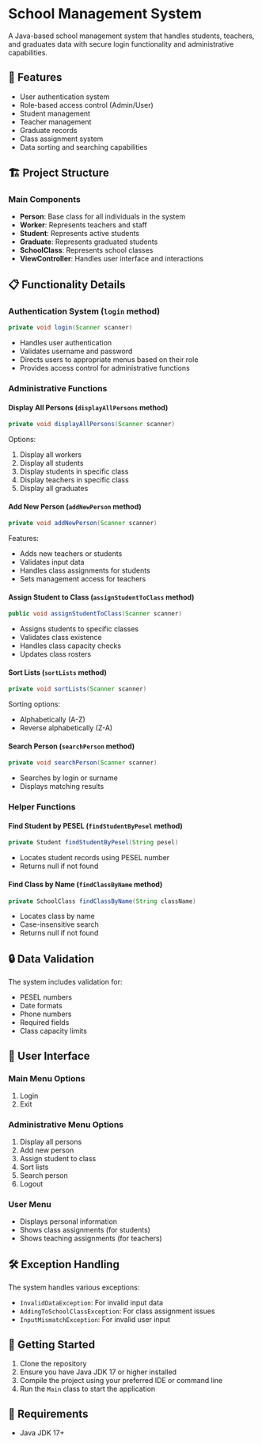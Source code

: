 # School Management System

A Java-based school management system that handles students, teachers, and graduates data with secure login functionality and administrative capabilities.

## 🎯 Features

- User authentication system
- Role-based access control (Admin/User)
- Student management
- Teacher management
- Graduate records
- Class assignment system
- Data sorting and searching capabilities

## 🏗 Project Structure

### Main Components

- **Person**: Base class for all individuals in the system
- **Worker**: Represents teachers and staff
- **Student**: Represents active students
- **Graduate**: Represents graduated students
- **SchoolClass**: Represents school classes
- **ViewController**: Handles user interface and interactions

## 📋 Functionality Details

### Authentication System (`login` method)
```java
private void login(Scanner scanner)
```
- Handles user authentication
- Validates username and password
- Directs users to appropriate menus based on their role
- Provides access control for administrative functions

### Administrative Functions

#### Display All Persons (`displayAllPersons` method)
```java
private void displayAllPersons(Scanner scanner)
```
Options:
1. Display all workers
2. Display all students
3. Display students in specific class
4. Display teachers in specific class
5. Display all graduates

#### Add New Person (`addNewPerson` method)
```java
private void addNewPerson(Scanner scanner)
```
Features:
- Adds new teachers or students
- Validates input data
- Handles class assignments for students
- Sets management access for teachers

#### Assign Student to Class (`assignStudentToClass` method)
```java
public void assignStudentToClass(Scanner scanner)
```
- Assigns students to specific classes
- Validates class existence
- Handles class capacity checks
- Updates class rosters

#### Sort Lists (`sortLists` method)
```java
private void sortLists(Scanner scanner)
```
Sorting options:
- Alphabetically (A-Z)
- Reverse alphabetically (Z-A)

#### Search Person (`searchPerson` method)
```java
private void searchPerson(Scanner scanner)
```
- Searches by login or surname
- Displays matching results

### Helper Functions

#### Find Student by PESEL (`findStudentByPesel` method)
```java
private Student findStudentByPesel(String pesel)
```
- Locates student records using PESEL number
- Returns null if not found

#### Find Class by Name (`findClassByName` method)
```java
private SchoolClass findClassByName(String className)
```
- Locates class by name
- Case-insensitive search
- Returns null if not found

## 🔒 Data Validation

The system includes validation for:
- PESEL numbers
- Date formats
- Phone numbers
- Required fields
- Class capacity limits

## 📱 User Interface

### Main Menu Options
1. Login
2. Exit

### Administrative Menu Options
1. Display all persons
2. Add new person
3. Assign student to class
4. Sort lists
5. Search person
6. Logout

### User Menu
- Displays personal information
- Shows class assignments (for students)
- Shows teaching assignments (for teachers)

## 🛠 Exception Handling

The system handles various exceptions:
- `InvalidDataException`: For invalid input data
- `AddingToSchoolClassException`: For class assignment issues
- `InputMismatchException`: For invalid user input

## 🚀 Getting Started

1. Clone the repository
2. Ensure you have Java JDK 17 or higher installed
3. Compile the project using your preferred IDE or command line
4. Run the `Main` class to start the application

## 📄 Requirements

- Java JDK 17+

